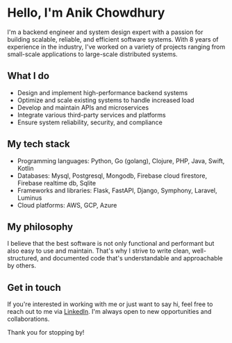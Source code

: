 # Hello, I'm Anik Chowdhury

I'm a backend engineer and system design expert with a passion for building scalable, reliable, and efficient software systems. With 8 years of experience in the industry, I've worked on a variety of projects ranging from small-scale applications to large-scale distributed systems.

## What I do

- Design and implement high-performance backend systems
- Optimize and scale existing systems to handle increased load
- Develop and maintain APIs and microservices
- Integrate various third-party services and platforms
- Ensure system reliability, security, and compliance

## My tech stack

- Programming languages: Python, Go (golang), Clojure, PHP, Java, Swift, Kotlin
- Databases: Mysql, Postgresql, Mongodb, Firebase cloud firestore, Firebase realtime db, Sqlite
- Frameworks and libraries: Flask, FastAPI, Django, Symphony, Laravel, Luminus
- Cloud platforms: AWS, GCP, Azure

## My philosophy

I believe that the best software is not only functional and performant but also easy to use and maintain. That's why I strive to write clean, well-structured, and documented code that's understandable and approachable by others.

## Get in touch

If you're interested in working with me or just want to say hi, feel free to reach out to me via [LinkedIn](https://www.linkedin.com/in/nikitow/). 
I'm always open to new opportunities and collaborations.

Thank you for stopping by!

